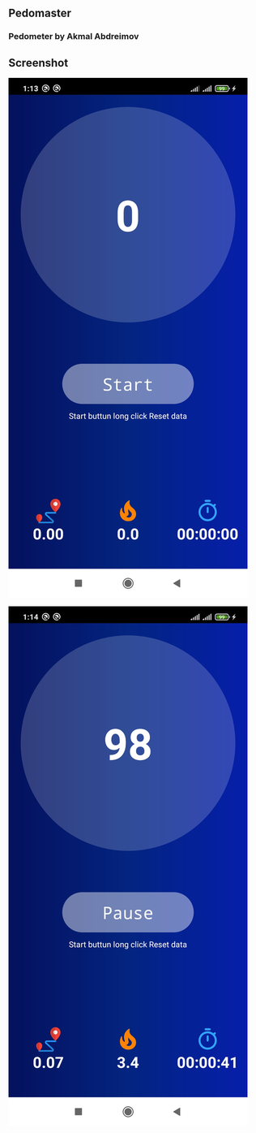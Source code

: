 ## Pedomaster

### Pedometer by Akmal Abdreimov

## Screenshot

![images1](https://raw.githubusercontent.com/AAkmalDev/Pedomaster/main/img1.jpg)

![images2](https://raw.githubusercontent.com/AAkmalDev/Pedomaster/main/img2.jpg)
